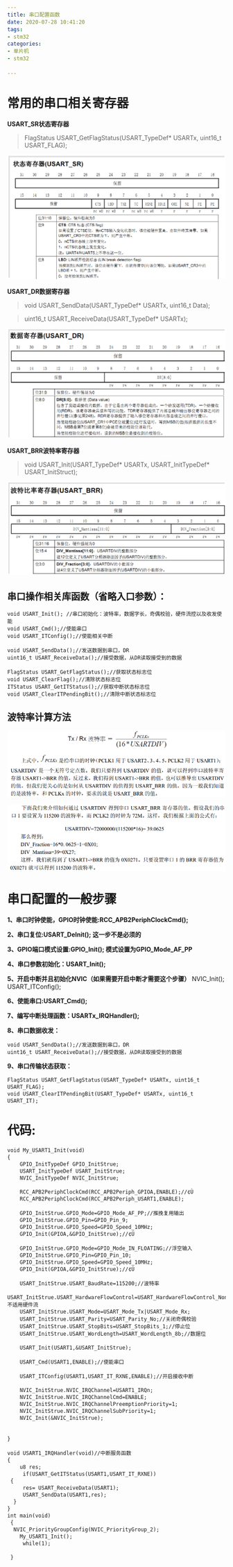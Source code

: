 ```yaml
---
title: 串口配置函数
date: 2020-07-28 10:41:20
tags:
- stm32
categories:
- 单片机
- stm32

---
```



# 常用的串口相关寄存器 #


**USART_SR状态寄存器**

> FlagStatus USART_GetFlagStatus(USART_TypeDef* USARTx, uint16_t USART_FLAG);

![状态寄存器USART_SR](/images/单片机/stm32/串口/状态寄存器USART_SR.png)

**USART_DR数据寄存器**

> void USART_SendData(USART_TypeDef* USARTx, uint16_t Data);

> uint16_t USART_ReceiveData(USART_TypeDef* USARTx);

![数据寄存器USART_DR](/images/单片机/stm32/串口/数据寄存器USART_DR.png)


**USART_BRR波特率寄存器** 

> void USART_Init(USART_TypeDef* USARTx, USART_InitTypeDef* USART_InitStruct);

![波特率寄存器USART_BRR](/images/单片机/stm32/串口/波特率寄存器USART_BRR.png)


## 串口操作相关库函数（省略入口参数）： ##

	void USART_Init(); //串口初始化：波特率，数据字长，奇偶校验，硬件流控以及收发使能
	void USART_Cmd();//使能串口
	void USART_ITConfig();//使能相关中断
	
	void USART_SendData();//发送数据到串口，DR
	uint16_t USART_ReceiveData();//接受数据，从DR读取接受到的数据
	
	FlagStatus USART_GetFlagStatus();//获取状态标志位
	void USART_ClearFlag();//清除状态标志位
	ITStatus USART_GetITStatus();//获取中断状态标志位
	void USART_ClearITPendingBit();//清除中断状态标志位

## 波特率计算方法 ##

![波特率计算方法1](/images/单片机/stm32/串口/波特率计算方法1.png)

![波特率计算方法2](/images/单片机/stm32/串口/波特率计算方法2.png)




# 串口配置的一般步骤 #

**1、串口时钟使能，GPIO时钟使能:RCC_APB2PeriphClockCmd();**

**2、串口复位:USART_DeInit(); 这一步不是必须的**

**3、GPIO端口模式设置:GPIO_Init(); 模式设置为GPIO_Mode_AF_PP**

**4、串口参数初始化：USART_Init();**

**5、开启中断并且初始化NVIC（如果需要开启中断才需要这个步骤）**
      NVIC_Init();
      USART_ITConfig();

**6、使能串口:USART_Cmd();**

**7、编写中断处理函数：USARTx_IRQHandler();**

**8、串口数据收发：**

	void USART_SendData();//发送数据到串口，DR
	uint16_t USART_ReceiveData();//接受数据，从DR读取接受到的数据

**9、串口传输状态获取：**

	FlagStatus USART_GetFlagStatus(USART_TypeDef* USARTx, uint16_t USART_FLAG);
	void USART_ClearITPendingBit(USART_TypeDef* USARTx, uint16_t USART_IT);


# 代码: #


	void My_USART1_Init(void)
	{
		GPIO_InitTypeDef GPIO_InitStrue;
		USART_InitTypeDef USART_InitStrue;
		NVIC_InitTypeDef NVIC_InitStrue;
		
		RCC_APB2PeriphClockCmd(RCC_APB2Periph_GPIOA,ENABLE);//¢Ù
		RCC_APB2PeriphClockCmd(RCC_APB2Periph_USART1,ENABLE);
		
		GPIO_InitStrue.GPIO_Mode=GPIO_Mode_AF_PP;//推挽复用输出
		GPIO_InitStrue.GPIO_Pin=GPIO_Pin_9;
		GPIO_InitStrue.GPIO_Speed=GPIO_Speed_10MHz;
	    GPIO_Init(GPIOA,&GPIO_InitStrue);//¢Ú
		
		GPIO_InitStrue.GPIO_Mode=GPIO_Mode_IN_FLOATING;//浮空输入
		GPIO_InitStrue.GPIO_Pin=GPIO_Pin_10;
		GPIO_InitStrue.GPIO_Speed=GPIO_Speed_10MHz;
	    GPIO_Init(GPIOA,&GPIO_InitStrue);//¢Ú
		
		USART_InitStrue.USART_BaudRate=115200;//波特率
		USART_InitStrue.USART_HardwareFlowControl=USART_HardwareFlowControl_None;//不适用硬件流
		USART_InitStrue.USART_Mode=USART_Mode_Tx|USART_Mode_Rx;
		USART_InitStrue.USART_Parity=USART_Parity_No;//关闭奇偶校验
		USART_InitStrue.USART_StopBits=USART_StopBits_1;//停止位
		USART_InitStrue.USART_WordLength=USART_WordLength_8b;//数据位
		
		USART_Init(USART1,&USART_InitStrue);
		
		USART_Cmd(USART1,ENABLE);//使能串口
		
		USART_ITConfig(USART1,USART_IT_RXNE,ENABLE);//开启接收中断
		
		NVIC_InitStrue.NVIC_IRQChannel=USART1_IRQn;
		NVIC_InitStrue.NVIC_IRQChannelCmd=ENABLE;
		NVIC_InitStrue.NVIC_IRQChannelPreemptionPriority=1;
		NVIC_InitStrue.NVIC_IRQChannelSubPriority=1;
		NVIC_Init(&NVIC_InitStrue);
		
		
	}
	
	void USART1_IRQHandler(void)//中断服务函数
	{
		u8 res;
		 if(USART_GetITStatus(USART1,USART_IT_RXNE))
	 {
	     res= USART_ReceiveData(USART1); 
	     USART_SendData(USART1,res);   
	  }
	}
	int main(void)
	 {	
	  NVIC_PriorityGroupConfig(NVIC_PriorityGroup_2);
		My_USART1_Init();
		 while(1);
		 
	 }